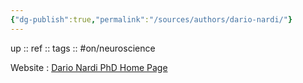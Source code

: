 ```yaml
---
{"dg-publish":true,"permalink":"/sources/authors/dario-nardi/"}
---
```


up :: 
ref :: 
tags :: #on/neuroscience 

Website : [Dario Nardi PhD Home Page](http://www.darionardi.com/vpc.html)


